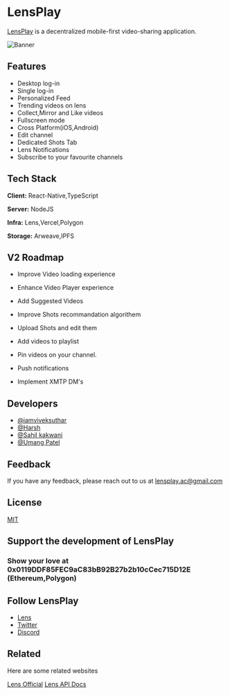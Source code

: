 
# LensPlay

[LensPlay](https://lensplay.xyz) is a decentralized mobile-first video-sharing application.

![Banner](https://pbs.twimg.com/profile_banners/1612430272871665666/1686232753/1500x500)


## Features

- Desktop log-in
- Single log-in
- Personalized Feed
- Trending videos on lens
- Collect,Mirror and Like videos
- Fullscreen mode
- Cross Platform(iOS,Android)
- Edit channel
- Dedicated Shots Tab
- Lens Notifications
- Subscribe to your favourite channels

## Tech Stack

**Client:** React-Native,TypeScript

**Server:** NodeJS

**Infra:** Lens,Vercel,Polygon

**Storage:** Arweave,IPFS


## V2 Roadmap

- Improve Video loading experience

- Enhance Video Player experience

- Add Suggested Videos

- Improve Shots recommandation algorithem

- Upload Shots and edit them

- Add videos to playlist

- Pin videos on your channel.

- Push notifications

- Implement XMTP DM's 

## Developers

- [@iamviveksuthar](https://www.github.com/VIVEK-SUTHAR)
- [@Harsh](https://www.github.com/Harsh2220)
- [@Sahil kakwani](https://www.github.com/sahilkakwani9)
- [@Umang Patel](https://www.github.com/umangp31)


## Feedback

If you have any feedback, please reach out to us at lensplay.ac@gmail.com


## License

[MIT](https://choosealicense.com/licenses/mit/)


## Support the development of LensPlay

### Show your love at 0x0119DDF85FEC9aC83bB92B27b2b10cCec715D12E (Ethereum,Polygon)


## Follow LensPlay 

- [Lens](https://lenster.xyz/u/lensplayxyz)
- [Twitter](https://twitter.com/lensplayxyz)
- [Discord](https://discord.com/invite/Hwzwmvr6xA)

## Related

Here are some related websites

[Lens Official](https://lens.xyz)
[Lens API Docs](https://docs.lens.xyz)






